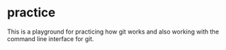 # practice
This is a playground for practicing how git works and also working with the command line interface for git.
